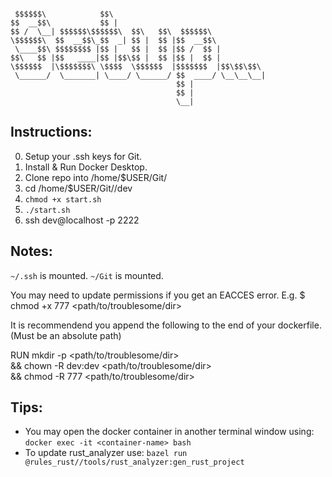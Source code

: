 ```text

 $$$$$$\            $$\                                        
$$  __$$\           $$ |                                       
$$ /  \__| $$$$$$\$$$$$$\  $$\   $$\  $$$$$$\                  
\$$$$$$\  $$  __$$\_$$  _| $$ |  $$ |$$  __$$\                 
 \____$$\ $$$$$$$$ |$$ |   $$ |  $$ |$$ /  $$ |                
$$\   $$ |$$   ____|$$ |$$\$$ |  $$ |$$ |  $$ |                
\$$$$$$  |\$$$$$$$\ \$$$$  \$$$$$$  |$$$$$$$  |$$\$$\$$\       
 \______/  \_______| \____/ \______/ $$  ____/ \__\__\__|      
                                     $$ |                      
                                     $$ |                      
                                     \__|                      
```

Instructions:
-------------
0) Setup your .ssh keys for Git.
1) Install & Run Docker Desktop.
2) Clone repo into /home/$USER/Git/
3) cd /home/$USER/Git/<repo>/dev
4) `chmod +x start.sh`
5) `./start.sh`
6) ssh dev@localhost -p 2222

Notes:
------
`~/.ssh` is mounted.
`~/Git` is mounted.

You may need to update permissions if you get an EACCES error.
E.g. $ chmod +x 777 <path/to/troublesome/dir>

It is recommendend you append the following to the end of your dockerfile.
  (Must be an absolute path)

RUN mkdir -p <path/to/troublesome/dir> \
    && chown -R dev:dev <path/to/troublesome/dir>\
    && chmod -R 777 <path/to/troublesome/dir>


Tips:
-----
- You may open the docker container in another terminal window using:
`docker exec -it <container-name> bash`
- To update rust\_analyzer use: 
`bazel run @rules_rust//tools/rust_analyzer:gen_rust_project`

